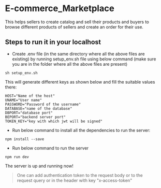 # E-commerce_Marketplace

This helps sellers to create catalog and sell their products and buyers to browse different products of sellers and create an order for their use.

## Steps to run it in your localhost

* Create .env file (in the same directory where all the above files are existing) by running setup_env.sh file using below command (make sure you are in the folder where all the above files are present)
```
sh setup_env.sh
```

This will generate different keys as shown below and fill the suitable values there:
```
HOST="Name of the host"
UNAME="User name"
PASSWORD="Password of the username"
DATABASE="name of the database"
DBPORT="database port"
BEPORT="backend server port"
TOKEN_KEY="key with which jwt will be signed"
```

* Run below command to install all the dependencies to run the server:
```
npm install --save
```

* Run below command to run the server
```
npm run dev
```

The server is up and running now!

> One can add authentication token to the request body or to the request query or in the header with key "x-access-token"
